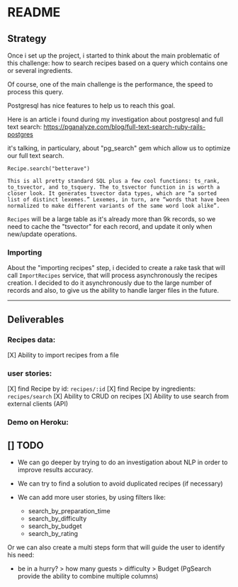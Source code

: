 # README

## Strategy

Once i set up the project, i started to think about the main problematic of this challenge: how to search recipes based on a query which contains one or several ingredients.

Of course, one of the main challenge is the performance, the speed to process this query.

Postgresql has nice features to help us to reach this goal.

Here is an article i found during my investigation about postgresql and full text search:
https://pganalyze.com/blog/full-text-search-ruby-rails-postgres

it's talking, in particulary, about "pg_search" gem which allow us to optimize our full text search.

`Recipe.search("betterave")`

```
This is all pretty standard SQL plus a few cool functions: ts_rank, to_tsvector, and to_tsquery. The to_tsvector function in is worth a closer look. It generates tsvector data types, which are “a sorted list of distinct lexemes.” Lexemes, in turn, are “words that have been normalized to make different variants of the same word look alike”.
```

`Recipes` will be a large table as it's already more than 9k records, so we need to cache the "tsvector" for each record, and update it only when new/update operations.

### Importing
About the "importing recipes" step, i decided to create a rake task that will call `ImportRecipes` service, that will process asynchronously the recipes creation.
I decided to do it asynchronously due to the large number of records and also, to give us the ability to handle larger files in the future.


-----

## Deliverables

### Recipes data:
[X] Ability to import recipes from a file

### user stories:
[X] find Recipe by id: `recipes/:id`
[X] find Recipe by ingredients: `recipes/search`
[X] Ability to CRUD on recipes
[X] Ability to use search from external clients (API)

### Demo on Heroku:
[] TODO
-----

- We can go deeper by trying to do an investigation about NLP in order to improve results accuracy.

- We can try to find a solution to avoid duplicated recipes (if necessary)

- We can add more user stories, by using filters like:
  - search_by_preparation_time
  - search_by_difficulty
  - search_by_budget
  - search_by_rating

Or we can also create a multi steps form that will guide the user to identify his need:
- be in a hurry? > how many guests > difficulty > Budget
(PgSearch provide the ability to combine multiple columns)
